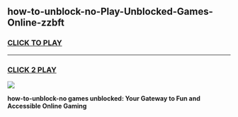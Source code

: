 
## how-to-unblock-no-Play-Unblocked-Games-Online-zzbft
<h3>
<a href="https://premium76.site?title=how-to-unblock-no&ref=25A">CLICK TO PLAY</a></h3>
<hr>

<h3>
<a href="https://premium76.site?title=how-to-unblock-no&ref=25A">CLICK 2 PLAY</a>
  
</h3>

<a href="https://premium76.site?title=how-to-unblock-no&ref=25A"><img src="https://clearcache.store/games.png"></a>


**how-to-unblock-no games unblocked: Your Gateway to Fun and Accessible Online Gaming**
